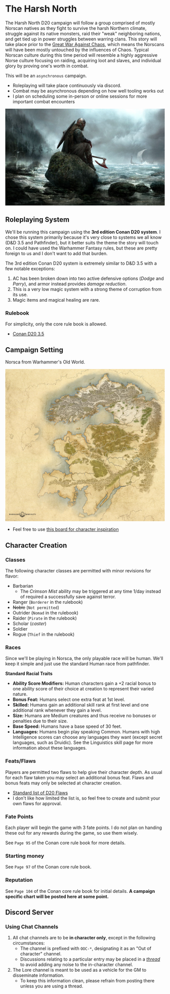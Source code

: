 # The Harsh North
The Harsh North D20 campaign will follow a group comprised of mostly Norscan natives as they fight to survive the harsh Northern climate, struggle against its native monsters, raid their "weak" neighboring nations, and get tied up in power struggles between warring clans. This story will take place prior to the [Great War Against Chaos](https://warhammerfantasy.fandom.com/wiki/Great_War_Against_Chaos), which means the Norscans will have been mostly untouched by the influences of Chaos. Typical Norscan culture during this time period will resemble a highly aggressive Norse culture focusing on raiding, acquiring loot and slaves, and individual glory by proving one's worth in combat.

This will be an `asynchronous` campaign.
- Roleplaying will take place continuously via discord.
- Combat may be asynchronous depending on how well tooling works out
- I plan on scheduling some in-person or online sessions for more important combat encounters

![Old World](assets/viking-rock.jpg)

## Roleplaying System

We'll be running this campaign using the **3rd edition Conan D20 system**. I chose this system primarily because it's very close to systems we all know (D&D 3.5 and Pathfinder), but it better suits the theme the story will touch on. I could have used the Warhammer Fantasy rules, but these are pretty foreign to us and I don't want to add that burden.

The 3rd edition Conan D20 system is extremely similar to D&D 3.5 with a few notable exceptions:
1. AC has been broken down into two active defensive options (*Dodge* and *Parry*), and armor instead provides *damage reduction*.
1. This is a very low magic system with a strong theme of corruption from its use.
1. Magic items and magical healing are rare.

### Rulebook
For simplicity, only the core rule book is allowed.
- [Conan D20 3.5](https://drive.google.com/file/d/0B36P1ltRqaAMMXNhMVQtM2NuSEU/view?usp=sharing&resourcekey=0-ftS9tc5byv7bF_sSPQL2ww)


## Campaign Setting
Norsca from Warhammer's Old World.

![Old World](resources/old-world.jpg)

- Feel free to use [this board for character inspiration](https://pin.it/2efSdAR)

## Character Creation

### Classes
The following character classes are permitted with minor revisions for flavor:
- Barbarian
  - The _Crimson Mist_ ability may be triggered at any time 1/day instead of required a successfully save against terror.
- Ranger (`Borderer` in the rulebook)
- ~~Noble~~ (`Not permitted`)
- Outrider (`Nomad` in the rulebook)
- Raider (`Pirate` in the rulebook)
- Scholar (_caster_)
- Soldier
- Rogue (`Thief` in the rulebook)

### Races
Since we'll be playing in Norsca, the only playable race will be human. We'll keep it simple and just use the standard Human race from pathfinder. 

**Standard Racial Traits**
- **Ability Score Modifiers:** Human characters gain a +2 racial bonus to one ability score of their choice at creation to represent their varied nature.
- **Bonus Feat:** Humans select one extra feat at 1st level.
- **Skilled:** Humans gain an additional skill rank at first level and one additional rank whenever they gain a level.
- **Size:** Humans are Medium creatures and thus receive no bonuses or penalties due to their size.
- **Base Speed:** Humans have a base speed of 30 feet.
- **Languages:** Humans begin play speaking Common. Humans with high Intelligence scores can choose any languages they want (except secret languages, such as Druidic). See the Linguistics skill page for more information about these languages.

### Feats/Flaws
Players are permitted two flaws to help give their character depth. As usual for each flaw taken you may select an additional bonus feat. Flaws and bonus feats may only be selected at character creation.

- [Standard list of D20 Flaws](https://www.d20srd.org/srd/variant/buildingCharacters/characterFlaws.htm)
- I don't like how limited the list is, so feel free to create and submit your own flaws for approval.

### Fate Points
Each player will begin the game with 3 fate points. I do not plan on handing these out for any rewards during the game, so use them wisely.

See `Page 95` of the Conan core rule book for more details.

### Starting money
See `Page 97` of the Conan core rule book.

### Reputation

See `Page 104` of the Conan core rule book for initial details. **A campaign specific chart will be posted here at some point.**


## Discord Server

### Using Chat Channels
 
1. All chat channels are to be **in character only**, except in the following circumstances:
    - The channel is prefixed with `OOC-*`, designating it as an "Out of character" channel.
    - Discussions relating to a particular entry may be placed in a *[thread](https://support.discord.com/hc/en-us/articles/4403205878423-Threads-FAQ)* to avoid adding any noise to the in-character channel.
1. The Lore channel is meant to be used as a vehicle for the GM to disseminate information. 
    - To keep this information clean, please refrain from posting there unless you are using a thread.
